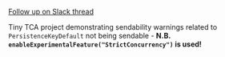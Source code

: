 [Follow up on Slack thread](https://pointfreecommunity.slack.com/archives/C04KQQ7NXHV/p1716281323276589?thread_ts=1715946566.426739&cid=C04KQQ7NXHV)

Tiny TCA project demonstrating sendability warnings related to `PersistenceKeyDefault` not being sendable - **N.B. `enableExperimentalFeature("StrictConcurrency")` is used!**